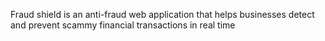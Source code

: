Fraud shield is an anti-fraud web application that helps businesses detect and prevent scammy financial transactions in real time
